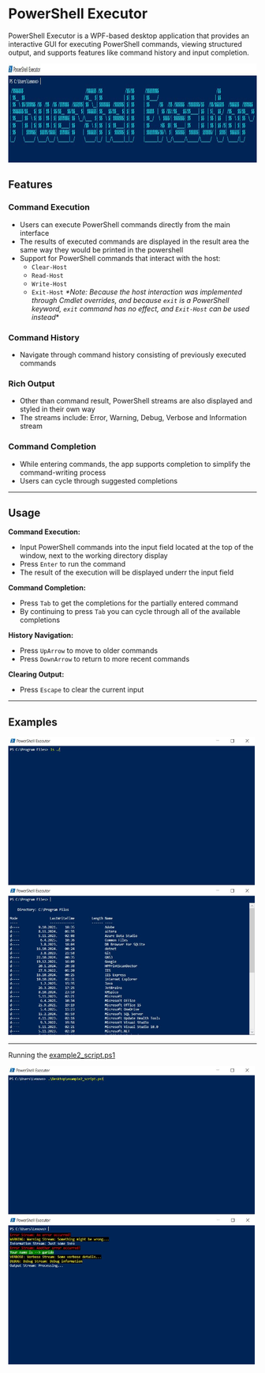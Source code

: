 # PowerShell Executor

PowerShell Executor is a WPF-based desktop application that provides an interactive GUI for executing PowerShell commands, viewing structured output, and supports features like command history and input completion.

<img src="Examples/powershell_executor.JPG" height="200">

## Features

### Command Execution
   - Users can execute PowerShell commands directly from the main interface
   - The results of executed commands are displayed in the result area the same way they would be printed in the powershell
   - Support for PowerShell commands that interact with the host:
     - `Clear-Host`
     - `Read-Host`
     - `Write-Host`
     - `Exit-Host` *\*Note: Because the host interaction was implemented through Cmdlet overrides, and because `exit` is a PowerShell keyword, `exit` command has no effect, and `Exit-Host` can be used instead**

### Command History
   - Navigate through command history consisting of previously executed commands

### Rich Output
   - Other than command result, PowerShell streams are also displayed and styled in their own way
   - The streams include: Error, Warning, Debug, Verbose and Information stream

### Command Completion
   - While entering commands, the app supports completion to simplify the command-writing process
   - Users can cycle through suggested completions

---

## Usage 

**Command Execution:**
   - Input PowerShell commands into the input field located at the top of the window, next to the working directory display
   - Press `Enter` to run the command
   - The result of the execution will be displayed underr the input field

**Command Completion:**
   - Press `Tab` to get the completions for the partially entered command
   - By continuing to press `Tab` you can cycle through all of the available completions 

**History Navigation:**
   - Press `UpArrow` to move to older commands
   - Press `DownArrow` to return to more recent commands

**Clearing Output:**
   - Press `Escape` to clear the current input

---

## Examples

<span> 
<img src="Examples/example1_input.JPG" width="500" height="300">
<img src="Examples/example1_output.JPG" width="500" height="300">
</span>

---
Running the [example2_script.ps1](Examples/example2_script.ps1)

<span> 
<img src="Examples/example2_input.JPG" width="500" height="300">
<img src="Examples/example2_output.JPG" width="500" height="300">
</span>

<br></br>
